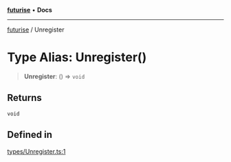 [**futurise**](../README.md) • **Docs**

***

[futurise](../README.md) / Unregister

# Type Alias: Unregister()

> **Unregister**: () => `void`

## Returns

`void`

## Defined in

[types/Unregister.ts:1](https://github.com/nevoland/futurise/blob/1cd28e2a6cbda8f2e58123bfcca390764dde0e9a/lib/types/Unregister.ts#L1)
